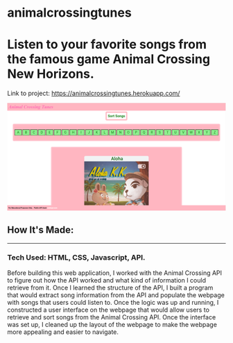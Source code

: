 ﻿# animalcrossingtunes
 
<h1>Listen to your favorite songs from the famous game Animal Crossing New Horizons.</h2>

<span>Link to project: https://animalcrossingtunes.herokuapp.com/</span>

![](img/animalcrossingshowcase.png)

<h2>How It's Made:</h2>

<hr>
 
<h3>Tech Used: HTML, CSS, Javascript, API.</h3>

<p>Before building this web application, I worked with the Animal Crossing API to figure out how the API worked and what kind of information I could retrieve from it. Once I learned the structure of the API, I built a program that would extract song information from the API and populate the webpage with songs that users could listen to. Once the logic was up and running, I constructed a user interface on the webpage that would allow users to retrieve and sort songs from the Animal Crossing API. Once the interface was set up, I cleaned up the layout of the webpage to make the webpage more appealing and easier to navigate.</p>
